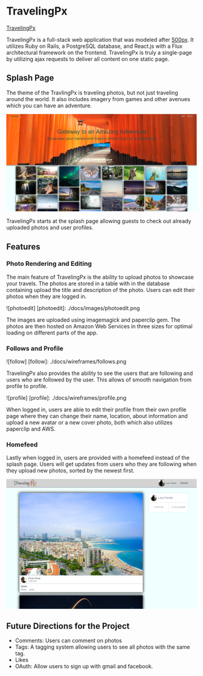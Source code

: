 # TravelingPx

[TravelingPx][heroku]

[heroku]: https://travelingpx.herokuapp.com/

TravelingPx is a full-stack web application that was modeled after [500px][500px-link]. It utilizes Ruby on Rails, a PostgreSQL database, and React.js with a Flux architectural framework on the frontend. TravelingPx is truly a single-page by utilizing ajax requests to deliver all content on one static page.


## Splash Page
The theme of the TravlingPx is traveling photos, but not just traveling around the world. It also includes imagery from games and other avenues which you can have an adventure.

![splashpage]

[500px-link]: https://500px.com/
[splashpage]: ./docs/images/splashpage.png

TravelingPx starts at the splash page allowing guests to check out already uploaded photos and user profiles.

## Features

### Photo Rendering and Editing

The main feature of TravelingPx is the ability to upload photos to showcase your travels. The photos are stored in a table with in the database containing upload the title and description of the photo. Users can edit their photos when they are logged in.

![photoedit]
[photoedit]: ./docs/images/photoedit.png

The images are uploaded using imagemagick and paperclip gem. The photos are then hosted on Amazon Web Services in three sizes for optimal loading on different parts of the app.

### Follows and Profile

![follow]
[follow]: ./docs/wireframes/follows.png

TravelingPx also provides the ability to see the users that are following and users who are followed by the user. This allows of smooth navigation from profile to profile.

![profile]
[profile]: ./docs/wireframes/profile.png

When logged in, users are able to edit their profile from their own profile page where they can change their name, location, about information and upload a new avatar or a new cover photo, both which also utilizes paperclip and AWS.

### Homefeed

Lastly when logged in, users are provided with a homefeed instead of the splash page. Users will get updates from users who they are following when they upload new photos, sorted by the newest first.

![homefeed]

[homefeed]: ./docs/wireframes/homefeed.png

## Future Directions for the Project
  - Comments: Users can comment on photos
  - Tags: A tagging system allowing users to see all photos with the same tag.
  - Likes
  - OAuth: Allow users to sign up with gmail and facebook.
